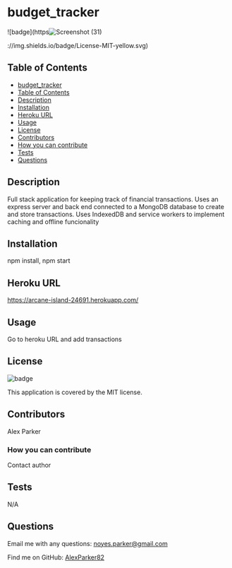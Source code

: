 # budget_tracker

![badge](https![Screenshot (31)](https://user-images.githubusercontent.com/82096138/142704605-0e0bbd19-d55c-4300-a921-23dfa1ff726d.png)

://img.shields.io/badge/License-MIT-yellow.svg)

## Table of Contents
  - [budget_tracker](#budget_tracker)
  - [Table of Contents](#table-of-contents)
  - [Description](#description)
  - [Installation](#installation)
  - [Heroku URL](#heroku-url)
  - [Usage](#usage)
  - [License](#license)
  - [Contributors](#contributors)
  - [How you can contribute](#how-you-can-contribute)
  - [Tests](#tests)
  - [Questions](#questions)

## Description
Full stack application for keeping track of financial transactions.  Uses an express server and back end connected to a MongoDB database to create and store transactions.  Uses IndexedDB and service workers to implement caching and offline funcionality

## Installation
npm install, npm start

## Heroku URL
https://arcane-island-24691.herokuapp.com/

## Usage
Go to heroku URL and add transactions

## License
![badge](https://img.shields.io/badge/License-MIT-yellow.svg)
    
This application is covered by the MIT license. 

## Contributors
Alex Parker

### How you can contribute
Contact author

## Tests
N/A

## Questions

Email me with any questions: noyes.parker@gmail.com

Find me on GitHub: [AlexParker82](https://github.com/AlexParker82)
